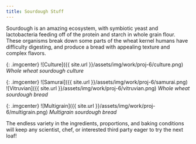 ```yaml
---
title: Sourdough Stuff
---
```


Sourdough is an amazing ecosystem, with symbiotic yeast and lactobacteria
feeding off of the protein and starch in whole grain flour. These organisms
break down some parts of the wheat kernel humans have difficulty digesting,
and produce a bread with appealing texture and complex flavors.

{: .imgcenter}
![Culture]({{ site.url }}/assets/img/work/proj-6/culture.png)
*Whole wheat sourdough culture*

{: .imgcenter}
![Samurai]({{ site.url }}/assets/img/work/proj-6/samurai.png)
![Vitruvian]({{ site.url }}/assets/img/work/proj-6/vitruvian.png)
*Whole wheat sourdough bread*

{: .imgcenter}
![Multigrain]({{ site.url }}/assets/img/work/proj-6/multigrain.png)
*Multigrain sourdough bread*

The endless variety in the ingredients, proportions, and baking conditions will
keep any scientist, chef, or interested third party eager to try the next loaf!
